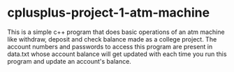 # cplusplus-project-1-atm-machine

This is a simple c++ program that does basic operations of an atm machine like withdraw, deposit and check balance made as a college project. 
The account numbers and passwords to access this program are present in data.txt whose account balance will get updated with each time you run this program and update an account's balance.
